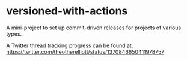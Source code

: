 # versioned-with-actions

A mini-project to set up commit-driven releases for projects of various types.

A Twitter thread tracking progress can be found at: https://twitter.com/theotherelliott/status/1370846650411978757